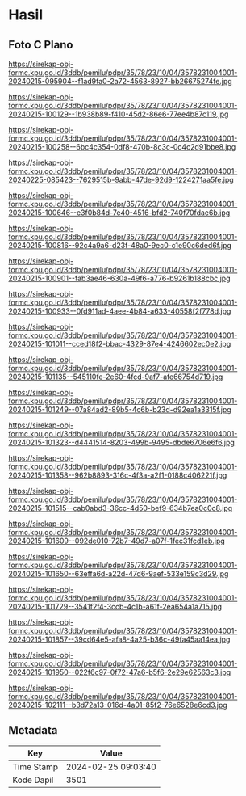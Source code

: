 # Hasil

## Foto C Plano

https://sirekap-obj-formc.kpu.go.id/3ddb/pemilu/pdpr/35/78/23/10/04/3578231004001-20240215-095904--f1ad9fa0-2a72-4563-8927-bb26675274fe.jpg

https://sirekap-obj-formc.kpu.go.id/3ddb/pemilu/pdpr/35/78/23/10/04/3578231004001-20240215-100129--1b938b89-f410-45d2-86e6-77ee4b87c119.jpg

https://sirekap-obj-formc.kpu.go.id/3ddb/pemilu/pdpr/35/78/23/10/04/3578231004001-20240215-100258--6bc4c354-0df8-470b-8c3c-0c4c2d91bbe8.jpg

https://sirekap-obj-formc.kpu.go.id/3ddb/pemilu/pdpr/35/78/23/10/04/3578231004001-20240225-085423--7629515b-9abb-47de-92d9-1224271aa5fe.jpg

https://sirekap-obj-formc.kpu.go.id/3ddb/pemilu/pdpr/35/78/23/10/04/3578231004001-20240215-100646--e3f0b84d-7e40-4516-bfd2-740f70fdae6b.jpg

https://sirekap-obj-formc.kpu.go.id/3ddb/pemilu/pdpr/35/78/23/10/04/3578231004001-20240215-100816--92c4a9a6-d23f-48a0-9ec0-c1e90c6ded6f.jpg

https://sirekap-obj-formc.kpu.go.id/3ddb/pemilu/pdpr/35/78/23/10/04/3578231004001-20240215-100901--fab3ae46-630a-49f6-a776-b9261b188cbc.jpg

https://sirekap-obj-formc.kpu.go.id/3ddb/pemilu/pdpr/35/78/23/10/04/3578231004001-20240215-100933--0fd911ad-4aee-4b84-a633-40558f2f778d.jpg

https://sirekap-obj-formc.kpu.go.id/3ddb/pemilu/pdpr/35/78/23/10/04/3578231004001-20240215-101011--cced18f2-bbac-4329-87e4-4246602ec0e2.jpg

https://sirekap-obj-formc.kpu.go.id/3ddb/pemilu/pdpr/35/78/23/10/04/3578231004001-20240215-101135--545110fe-2e60-4fcd-9af7-afe66754d719.jpg

https://sirekap-obj-formc.kpu.go.id/3ddb/pemilu/pdpr/35/78/23/10/04/3578231004001-20240215-101249--07a84ad2-89b5-4c6b-b23d-d92ea1a3315f.jpg

https://sirekap-obj-formc.kpu.go.id/3ddb/pemilu/pdpr/35/78/23/10/04/3578231004001-20240215-101323--d4441514-8203-499b-9495-dbde6706e6f6.jpg

https://sirekap-obj-formc.kpu.go.id/3ddb/pemilu/pdpr/35/78/23/10/04/3578231004001-20240215-101358--962b8893-316c-4f3a-a2f1-0188c406221f.jpg

https://sirekap-obj-formc.kpu.go.id/3ddb/pemilu/pdpr/35/78/23/10/04/3578231004001-20240215-101515--cab0abd3-36cc-4d50-bef9-634b7ea0c0c8.jpg

https://sirekap-obj-formc.kpu.go.id/3ddb/pemilu/pdpr/35/78/23/10/04/3578231004001-20240215-101609--092de010-72b7-49d7-a07f-1fec31fcd1eb.jpg

https://sirekap-obj-formc.kpu.go.id/3ddb/pemilu/pdpr/35/78/23/10/04/3578231004001-20240215-101650--63effa6d-a22d-47d6-9aef-533e159c3d29.jpg

https://sirekap-obj-formc.kpu.go.id/3ddb/pemilu/pdpr/35/78/23/10/04/3578231004001-20240215-101729--3541f2f4-3ccb-4c1b-a61f-2ea654a1a715.jpg

https://sirekap-obj-formc.kpu.go.id/3ddb/pemilu/pdpr/35/78/23/10/04/3578231004001-20240215-101857--39cd64e5-afa8-4a25-b36c-49fa45aa14ea.jpg

https://sirekap-obj-formc.kpu.go.id/3ddb/pemilu/pdpr/35/78/23/10/04/3578231004001-20240215-101950--022f6c97-0f72-47a6-b5f6-2e29e62563c3.jpg

https://sirekap-obj-formc.kpu.go.id/3ddb/pemilu/pdpr/35/78/23/10/04/3578231004001-20240215-102111--b3d72a13-016d-4a01-85f2-76e6528e6cd3.jpg


## Metadata

| Key        | Value               |
| ---------- | ------------------- |
| Time Stamp | 2024-02-25 09:03:40 |
| Kode Dapil | 3501                |



